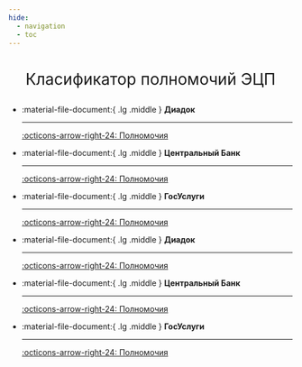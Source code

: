 ```yaml
---
hide:
  - navigation
  - toc
---
```

#

<p style="font-size:2.0em;text-align: center"> Класификатор полномочий ЭЦП  </p>




<div class="grid cards" markdown>

-   :material-file-document:{ .lg .middle } __Диадок__ 

    ---

    [:octicons-arrow-right-24: Полномочия](./diadoc.md)
    
-   :material-file-document:{ .lg .middle }  __Центральный Банк__

    ---


    [:octicons-arrow-right-24: Полномочия](./cb.md)

-   :material-file-document:{ .lg .middle } __ГосУслуги__

    ---

    [:octicons-arrow-right-24: Полномочия](./gosuslugi.md)


</div>

<div class="grid cards" markdown>

-   :material-file-document:{ .lg .middle } __Диадок__ 

    ---

    [:octicons-arrow-right-24: Полномочия](./diadoc.md)
    
-   :material-file-document:{ .lg .middle }  __Центральный Банк__

    ---


    [:octicons-arrow-right-24: Полномочия](./cb.md)

-   :material-file-document:{ .lg .middle } __ГосУслуги__

    ---

    [:octicons-arrow-right-24: Полномочия](./gosuslugi.md)


</div>



